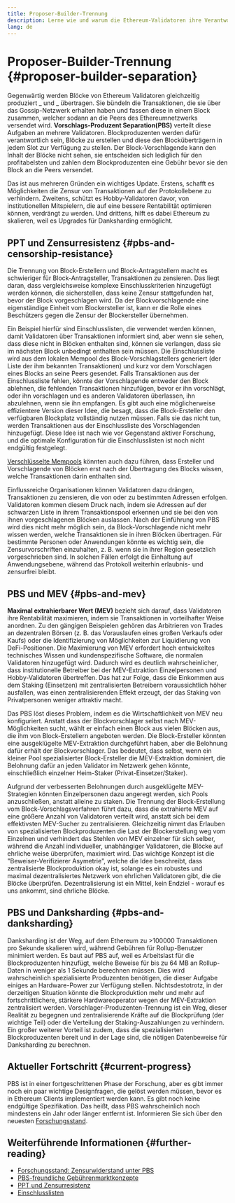 ```yaml
---
title: Proposer-Builder-Trennung
description: Lerne wie und warum die Ethereum-Validatoren ihre Verantwortung für die Blockproduktion und Blockübertragung aufteilen.
lang: de
---
```


# Proposer-Builder-Trennung {#proposer-builder-separation}

Gegenwärtig werden Blöcke von Ethereum Validatoren gleichzeitig produziert _ und _ übertragen. Sie bündeln die Transaktionen, die sie über das Gossip-Netzwerk erhalten haben und fassen diese in einem Block zusammen, welcher sodann an die Peers des Ethereumnetzwerks versendet wird. **Vorschlags-Produzent Separation(PBS)** verteilt diese Aufgaben an mehrere Validatoren. Blockproduzenten werden dafür verantwortlich sein, Blöcke zu erstellen und diese den Blocküberträgern in jedem Slot zur Verfügung zu stellen. Der Block-Vorschlagende kann den Inhalt der Blöcke nicht sehen, sie entscheiden sich lediglich für den profitabelsten und zahlen dem Blockproduzenten eine Gebühr bevor sie den Block an die Peers versendet.

Das ist aus mehreren Gründen ein wichtiges Update. Erstens, schafft es Möglichkeiten die Zensur von Transaktionen auf der Protokollebene zu verhindern. Zweitens, schützt es Hobby-Validatoren davor, von institutionellen Mitspielern, die auf eine bessere Rentabilität optimieren können, verdrängt zu werden. Und drittens, hilft es dabei Ethereum zu skalieren, weil es Upgrades für Danksharding ermöglicht.

## PPT und Zensurresistenz {#pbs-and-censorship-resistance}

Die Trennung von Block-Erstellern und Block-Antragstellern macht es schwieriger für Block-Antragsteller, Transaktionen zu zensieren. Das liegt daran, dass vergleichsweise komplexe Einschlusskriterien hinzugefügt werden können, die sicherstellen, dass keine Zensur stattgefunden hat, bevor der Block vorgeschlagen wird. Da der Blockvorschlagende eine eigenständige Einheit vom Blockersteller ist, kann er die Rolle eines Beschützers gegen die Zensur der Blockersteller übernehmen.

Ein Beispiel hierfür sind Einschlusslisten, die verwendet werden können, damit Validatoren über Transaktionen informiert sind, aber wenn sie sehen, dass diese nicht in Blöcken enthalten sind, können sie verlangen, dass sie im nächsten Block unbedingt enthalten sein müssen. Die Einschlussliste wird aus dem lokalen Mempool des Block-Vorschlagstellers generiert (der Liste der ihm bekannten Transaktionen) und kurz vor dem Vorschlagen eines Blocks an seine Peers gesendet. Falls Transaktionen aus der Einschlussliste fehlen, könnte der Vorschlagende entweder den Block ablehnen, die fehlenden Transaktionen hinzufügen, bevor er ihn vorschlägt, oder ihn vorschlagen und es anderen Validatoren überlassen, ihn abzulehnen, wenn sie ihn empfangen. Es gibt auch eine möglicherweise effizientere Version dieser Idee, die besagt, dass die Block-Ersteller den verfügbaren Blockplatz vollständig nutzen müssen. Falls sie das nicht tun, werden Transaktionen aus der Einschlussliste des Vorschlagenden hinzugefügt. Diese Idee ist nach wie vor Gegenstand aktiver Forschung, und die optimale Konfiguration für die Einschlusslisten ist noch nicht endgültig festgelegt.

[Verschlüsselte Mempools](https://www.youtube.com/watch?v=fHDjgFcha0M&list=PLpktWkixc1gUqkyc1-iE6TT0RWQTBJELe&index=3) könnten auch dazu führen, dass Ersteller und Vorschlagende von Blöcken erst nach der Übertragung des Blocks wissen, welche Transaktionen darin enthalten sind.

<ExpandableCard title="Welche Arten von Zensur löst PBS auf?" eventCategory="/roadmap/pbs" eventName="clicked what kinds of censorship does PBS solve?">

Einflussreiche Organisationen können Validatoren dazu drängen, Transaktionen zu zensieren, die von oder zu bestimmten Adressen erfolgen. Validatoren kommen diesem Druck nach, indem sie Adressen auf der schwarzen Liste in ihrem Transaktionspool erkennen und sie bei den von ihnen vorgeschlagenen Blöcken auslassen. Nach der Einführung von PBS wird dies nicht mehr möglich sein, da Block-Vorschlagende nicht mehr wissen werden, welche Transaktionen sie in ihren Blöcken übertragen. Für bestimmte Personen oder Anwendungen könnte es wichtig sein, die Zensurvorschriften einzuhalten, z. B. wenn sie in ihrer Region gesetzlich vorgeschrieben sind. In solchen Fällen erfolgt die Einhaltung auf Anwendungsebene, während das Protokoll weiterhin erlaubnis- und zensurfrei bleibt.

</ExpandableCard>

## PBS und MEV {#pbs-and-mev}

**Maximal extrahierbarer Wert (MEV)** bezieht sich darauf, dass Validatoren ihre Rentabilität maximieren, indem sie Transaktionen in vorteilhafter Weise anordnen. Zu den gängigen Beispielen gehören das Arbitrieren von Trades an dezentralen Börsen (z. B. das Vorauslaufen eines großen Verkaufs oder Kaufs) oder die Identifizierung von Möglichkeiten zur Liquidierung von DeFi-Positionen. Die Maximierung von MEV erfordert hoch entwickeltes technisches Wissen und kundenspezifische Software, die normalen Validatoren hinzugefügt wird. Dadurch wird es deutlich wahrscheinlicher, dass institutionelle Betreiber bei der MEV-Extraktion Einzelpersonen und Hobby-Validatoren übertreffen. Das hat zur Folge, dass die Einkommen aus dem Staking (Einsetzen) mit zentralisierten Betreibern voraussichtlich höher ausfallen, was einen zentralisierenden Effekt erzeugt, der das Staking von Privatpersonen weniger attraktiv macht.

Das PBS löst dieses Problem, indem es die Wirtschaftlichkeit von MEV neu konfiguriert. Anstatt dass der Blockvorschlager selbst nach MEV-Möglichkeiten sucht, wählt er einfach einen Block aus vielen Blöcken aus, die ihm von Block-Erstellern angeboten werden. Die Block-Ersteller könnten eine ausgeklügelte MEV-Extraktion durchgeführt haben, aber die Belohnung dafür erhält der Blockvorschlager. Das bedeutet, dass selbst, wenn ein kleiner Pool spezialisierter Block-Ersteller die MEV-Extraktion dominiert, die Belohnung dafür an jeden Validator im Netzwerk gehen könnte, einschließlich einzelner Heim-Staker (Privat-Einsetzer/Staker).

<ExpandableCard title="Warum ist es in Ordnung, die Erstellung von Blöcken zu zentralisieren?" eventCategory="/roadmap/pbs" eventName="clicked why is it OK to centralize block building?">

Aufgrund der verbesserten Belohnungen durch ausgeklügelte MEV-Strategien könnten Einzelpersonen dazu angeregt werden, sich Pools anzuschließen, anstatt alleine zu staken. Die Trennung der Block-Erstellung vom Block-Vorschlagsverfahren führt dazu, dass die extrahierte MEV auf eine größere Anzahl von Validatoren verteilt wird, anstatt sich bei dem effektivsten MEV-Sucher zu zentralisieren. Gleichzeitig nimmt das Erlauben von spezialisierten Blockproduzenten die Last der Blockerstellung weg vom Einzelnen und verhindert das Stehlen von MEV einzelner für sich selber, während die Anzahl individueller, unabhängiger Validatoren, die Blöcke auf ehrliche weise überprüfen, maximiert wird. Das wichtige Konzept ist die "Beweiser-Verifizierer Asymetrie", welche die Idee beschreibt, dass zentralisierte Blockproduktion okay ist, solange es ein robustes und maximal dezentralisiertes Netzwerk von ehrlichen Validatoren gibt, die die Blöcke überprüfen. Dezentralisierung ist ein Mittel, kein Endziel - worauf es uns ankommt, sind ehrliche Blöcke.
</ExpandableCard>

## PBS und Danksharding {#pbs-and-danksharding}

Danksharding ist der Weg, auf dem Ethereum zu >100000 Transaktionen pro Sekunde skalieren wird, während Gebühren für Rollup-Benutzer minimiert werden. Es baut auf PBS auf, weil es Arbeitslast für die Blockproduzenten hinzufügt, welche Beweise für bis zu 64 MB an Rollup-Daten in weniger als 1 Sekunde berechnen müssen. Dies wird wahrscheinlich spezialisierte Produzenten benötigen, die dieser Aufgabe einiges an Hardware-Power zur Verfügung stellen. Nichtsdestotrotz, in der derzeitigen Situation könnte die Blockproduktion mehr und mehr auf fortschrittlichere, stärkere Hardwareoperator wegen der MEV-Extraktion zentralisiert werden. Vorschlager-Produzenten-Trennung ist ein Weg, dieser Realität zu begegnen und zentralisierende Kräfte auf die Blockprüfung (der wichtige Teil) oder die Verteilung der Staking-Auszahlungen zu verhindern. Ein großer weiterer Vorteil ist zudem, dass die spezialisierten Blockproduzenten bereit und in der Lage sind, die nötigen Datenbeweise für Danksharding zu berechnen.

## Aktueller Fortschritt {#current-progress}

PBS ist in einer fortgeschrittenen Phase der Forschung, aber es gibt immer noch ein paar wichtige Designfragen, die gelöst werden müssen, bevor es in Ethereum Clients implementiert werden kann. Es gibt noch keine endgültige Spezifikation. Das heißt, dass PBS wahrscheinlich noch mindestens ein Jahr oder länger entfernt ist. Informieren Sie sich über den neuesten [Forschungsstand](https://notes.ethereum.org/@vbuterin/pbs_censorship_resistance).

## Weiterführende Informationen {#further-reading}

- [Forschungsstand: Zensurwiderstand unter PBS](https://notes.ethereum.org/@vbuterin/pbs_censorship_resistance)
- [PBS-freundliche Gebührenmarktkonzepte](https://ethresear.ch/t/proposer-block-builder-separation-friendly-fee-market-designs/9725)
- [PPT und Zensurresistenz](https://notes.ethereum.org/@fradamt/H1TsYRfJc#Secondary-auctions)
- [Einschlusslisten](https://notes.ethereum.org/@fradamt/H1ZqdtrBF)
